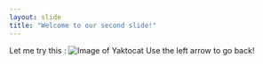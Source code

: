 ```yaml
---
layout: slide
title: "Welcome to our second slide!"
---
```

Let me try this : 
![Image of Yaktocat](https://octodex.github.com/images/yaktocat.png)
Use the left arrow to go back!
